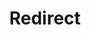 ﻿---
layout: src/layouts/Redirect.astro
title: Redirect
redirect: /docs/deployments/patterns/elastic-and-transient-environments/cleaning-up-environments
pubDate:  2023-01-01
navSearch: false
navSitemap: false
navMenu: false
---

